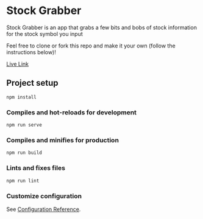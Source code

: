 # Stock Grabber
Stock Grabber is an app that grabs a few bits and bobs of stock information for the stock symbol you input

Feel free to clone or fork this repo and make it your own (follow the instructions below)!

[Live Link](https://stockgrabber-v2.herokuapp.com/)


## Project setup
```
npm install
```

### Compiles and hot-reloads for development
```
npm run serve
```

### Compiles and minifies for production
```
npm run build
```

### Lints and fixes files
```
npm run lint
```

### Customize configuration
See [Configuration Reference](https://cli.vuejs.org/config/).
